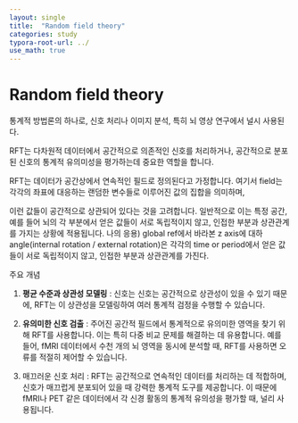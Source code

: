 ```yaml
---
layout: single
title:  "Random field theory"
categories: study
typora-root-url: ../
use_math: true
---
```


# Random field theory

 통계적 방법론의 하나로, 신호 처리나 이미지 분석, 특히 뇌 영상 연구에서 널시 사용된다.

RFT는 다차원적 데이터에서 공간적으로 의존적인 신호를 처리하거나, 공간적으로 분포된 신호의 통계적 유의미성을 평가하는데 중요한 역할을 합니다.



RFT는 데이터가 공간상에서 연속적인 필드로 정의된다고 가정합니다. 여기서 field는 각각의 좌표에 대응하는 랜덤한 변수들로 이루어진 값의 집합을 의미하며,

이런 값들이 공간적으로 상관되어 있다는 것을 고려합니다. 일반적으로 이는 특정 공간, 예를 들어 뇌의 각 부분에서 얻은 값들이 서로 독립적이지 않고, 인접한 부분과 상관관계를 가지는 상황에 적용됩니다.
나의 응용) global ref에서 바라본 z axis에 대하 angle(internal rotation / external rotation)은 각각의 time or period에서 얻은 값들이 서로 독립적이지 않고, 인접한 부분과 상관관계를 가진다.



주요 개념

1. **평균 수준과 상관성 모델링** : 신호는 신호는 공간적으로 상관성이 있을 수 있기 때문에, RFT는 이 상관성을 모델링하여 여러 통계적 검정을 수행할 수 있습니다.

2. **유의미한 신호 검출** : 주어진 공간적 필드에서 통계적으로 유의미한 영역을 찾기 위해 RFT를 사용합니다. 이는 특히 다중 비교 문제를 해결하는 데 유용합니다. 예를 들어, fMRI 데이터에서 수천 개의 뇌 영역을 동시에 분석할 때, RFT를 사용하면 오류를 적절히 제어할 수 있습니다.

3. 매끄러운 신호 처리 : RFT는 공간적으로 연속적인 데이터를 처리하는 데 적합하며, 신호가 매끄럽게 분포되어 있을 때 강력한 통계적 도구를 제공합니다.
   이 때문에 fMRI나 PET 같은 데이터에서 각 신경 활동의 통계적 유의성을 평가할 때, 널리 사용됩니다.

   